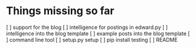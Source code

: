 # Things missing so far

[ ] support for the blog
    [ ] intelligence for postings in edward.py
    [ ] intelligence into the blog template
    [ ] example posts into the blog template
[ ] command line tool
[ ] setup.py setup
[ ] pip install testing
[ ] README
